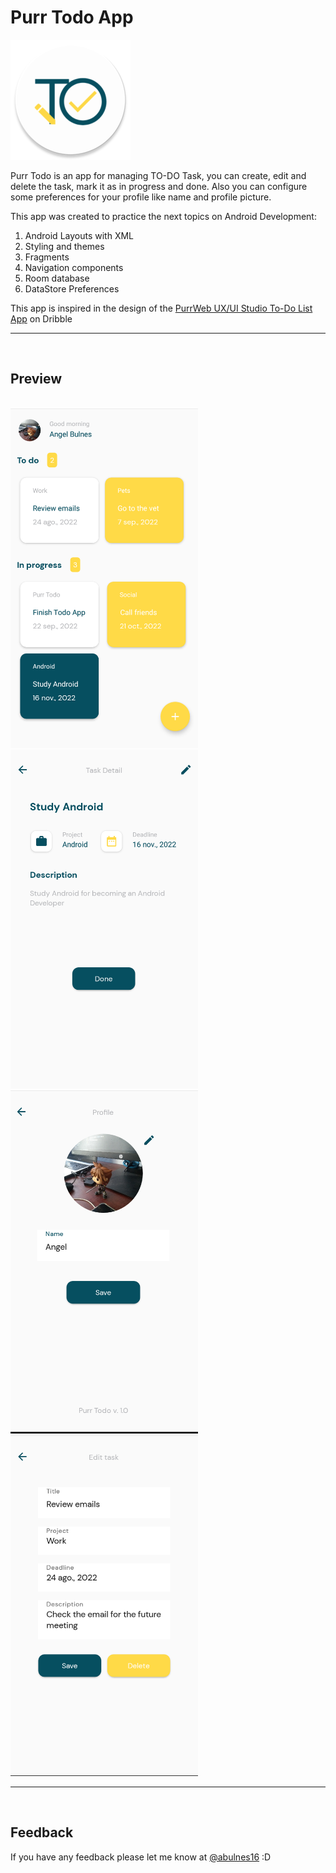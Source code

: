 # Purr Todo App

![Todo Logo](/app/src/main/res/mipmap-xxxhdpi/ic_launcher_round.png)

Purr Todo is an app for managing TO-DO Task, you can create, edit and delete the task, mark it as in
progress and done. Also you can configure some preferences for your profile like name and profile
picture.

This app was created to practice the next topics on Android Development:

1. Android Layouts with XML
2. Styling and themes
3. Fragments
4. Navigation components
5. Room database
6. DataStore Preferences

This app is inspired in the design of
the [PurrWeb UX/UI Studio To-Do List App](https://dribbble.com/shots/18226700-To-Do-List-App) on
Dribble

---

<br>

## Preview

<br>
<img src="app/src/main/assets/home.png" width="300"/>
<img src="app/src/main/assets/detail.png" width="300"/>
<img src="app/src/main/assets/profile.png" width="300"/>
<img src="app/src/main/assets/edit.png" width="300"/>

---

<br>

## Feedback

If you have any feedback please let me know at [@abulnes16](https://twitter.com/abulnes16) :D
